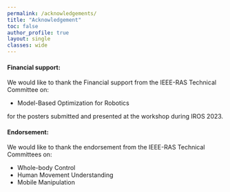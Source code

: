 ```yaml
---
permalink: /acknowledgements/
title: "Acknowledgement"
toc: false
author_profile: true 
layout: single 
classes: wide
---
```


####  Financial support: 
We would like to thank the Financial support from the IEEE-RAS Technical Committee on:

* Model-Based Optimization for Robotics

for the posters submitted and presented at the workshop during IROS 2023.

#### Endorsement: 
We would like to thank the endorsement from the IEEE-RAS Technical Committees on:

* Whole-body Control 
* Human Movement Understanding  
* Mobile Manipulation 



